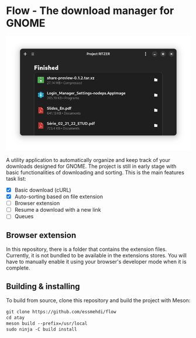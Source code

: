 # Flow - The download manager for GNOME

![](screenshots/1.png)

A utility application to automatically organize and keep track of your downloads designed for GNOME. The project is still in early stage with basic functionalities of downloading and sorting. This is the main features task list:

- [x] Basic download (cURL)
- [x] Auto-sorting based on file extension
- [ ] Browser extension
- [ ] Resume a download with a new link
- [ ] Queues

## Browser extension

In this repository, there is a folder that contains the extension files. Currently, it is not bundled to be available in the extensions stores. You will have to manually enable it using your browser's developer mode when it is complete.

## Building & installing

To build from source, clone this repository and build the project with Meson:

```shell
git clone https://github.com/essmehdi/flow
cd atay
meson build --prefix=/usr/local
sudo ninja -C build install
```